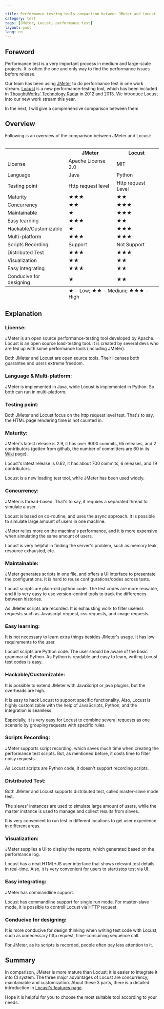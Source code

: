 ```yaml
---

title: Performance testing tools comparison between JMeter and Locust  
category: test  
tags: [JMeter, Locust, performance test]  
layout: post
lang: en
---
```


## Foreword

Performance test is a very important process in medium and large-scale projects. It is often the one and only way to find the performance issues before release. 

Our team has been using [JMeter][JMeter] to do performance test in one work stream. [Locust][Locust] is a new performance-testing tool, which has been included in [ThoughtWorks' Technology Radar][tw tech radar] in 2012 and 2013. We introduce Locust into our new work stream this year.

In the next, I will give a comprehensive comparison between them.


[tw tech radar]: http://www.thoughtworks.com/radar
[JMeter]: http://jmeter.apache.org/
[Locust]: http://locust.io/

## Overview

Following is an overview of the comparison between JMeter and Locust:  
<br/>  


<table class="table table-bordered table-stripped table-condensed">
<tr><th>      </th> <th>JMeter</th> <th>Locust</th> </tr>

<tr><td>License</td> <td>Apache License 2.0</td> <td>MIT</td> </tr>

<tr> <td>Language</td> <td>Java</td> <td>Python</td> </tr>

<tr> <td>Testing point</td> <td>Http request level</td> <td>Http request Level</td> </tr>

<tr> <td>Maturity</td> <td>★★★</td> <td>★★</td> </tr>

<tr> <td>Concurrency</td> <td>★★</td> <td>★★★</td> </tr>

<tr> <td>Maintainable</td> <td>★</td> <td>★★★</td> </tr>

<tr> <td>Easy learning</td> <td>★★★</td> <td>★★</td> </tr>

<tr> <td>Hackable/Customizable</td> <td>★</td> <td>★★★</td> </tr>

<tr> <td>Multi-platform</td> <td>★★★</td> <td>★★★</td> </tr>

<tr> <td>Scripts Recording</td> <td>Support</td> <td>Not Support</td> </tr>

<tr> <td>Distributed Test</td> <td>★★★</td> <td>★★★</td> </tr>

<tr> <td>Visualization</td> <td>★★</td> <td>★★</td> </tr>

<tr> <td>Easy integrating</td> <td>★★★</td> <td>★★</td> </tr>

<tr> <td>Conducive for designing</td> <td>★</td> <td>★★</td> </tr>


<tfoot>
<tr><td></td><td  colspan="2"> ★ - Low;   ★★ - Medium;    ★★★ - High</td></tr>
</tfoot>
</table>

## Explanation

### License:

JMeter is an open source performance-testing tool developed by Apache.   
Locust is an open source load-testing tool. It is created by several devs who are fed up with some performance tools (including JMeter).

Both JMeter and Locust are open source tools. Their licenses both guarantee end users extreme freedom.

### Language & Multi-platform:

JMeter is implemented in Java, while Locust is implemented in Python. So both can run in multi-platform.

### Testing point:

Both JMeter and Locust focus on the http request level test. That's to say, the HTML page rendering time is not counted in.

### Maturity:

JMeter's latest release is 2.9, it has over 9000 commits, 65 releases, and 2 contributors (gotten from github, the number of committers are 60 in its [Wiki][JMeter Wiki] page).  

Locust's latest release is 0.62, it has about 700 commits, 6 releases, and 19 contributors.  

Locust is a new loading test tool, while JMeter has been used widely.

[JMeter Wiki]: http://wiki.apache.org/jmeter/JMeterCommitters

### Concurrency:

JMeter is thread-based. That's to say, it requires a separated thread to simulate a user.  

Locust is based on co-routine, and uses the async approach. It is possible to simulate large amount of users in one machine.  

JMeter relies more on the machine's performance, and it is more expensive when simulating the same amount of users.

Locust is very helpful in finding the server's problem, such as memory leak, resource exhausted, etc.

### Maintainable:

JMeter generates scripts in one file, and offers a UI interface to presentate the configurations. It is hard to reuse configurations/codes across tests.  

Locust scripts are plain-old python code. The test codes are more reusable, and it is very easy to use version-control tools to track the differences between histories.

As JMeter scripts are recorded. It is exhausting work to filter useless requests such as Javascript request, css requests, and image requests.

### Easy learning:

It is not necessary to learn extra things besides JMeter's usage. It has low requirements to the user.

Locust scripts are Python code. The user should be aware of the basic grammar of Python. As Python is readable and easy to learn, writing Locust test codes is easy.

### Hackable/Customizable:

It is possible to extend JMeter with JavaScript or java plugins, but the overheads are high.

It is easy to hack Locust to support specific functionality. Also, Locust is highly customizable with the help of JavaScripts, Python; and the integration is seamless.

Especially, it is very easy for Locust to combine several requests as one scenario by grouping requests with specific rules.

### Scripts Recording:

JMeter supports script recording, which saves much time when creating the performance test scripts. But, as mentioned before, it costs time to filter noisy requests.

As Locust scripts are Python code, it doesn't support recording scripts.

### Distributed Test:

Both JMeter and Locust supports distributed test, called master-slave mode test.

The slaves' instances are used to simulate large amount of users, while the master instance is used to manage and collect results from slaves.  

It is very convenient to run test in different locations to get user experience in different areas.

### Visualization:

JMeter supplies a UI to display the reports, which generated based on the performance log.

Locust has a neat HTML+JS user interface that shows relevant test details in real-time. Also, it is very convenient for users to start/stop test via UI. 

### Easy integrating:

JMeter has commandline support.

Locust has commandline support for single run mode. For master-slave mode, it is possible to controll Locust via HTTP request.

### Conducive for designing:

It is more conducive for design thinking when writing test code with Locust, such as unnecessary http request, time-consuming sequence call.

For JMeter, as its scripts is recorded, people often pay less attention to it.


## Summary

In comparison, JMeter is more mature than Locust; it is easier to integrate it into CI system. The three major advantages of Locust are concurrency, maintainable and customization. About these 3 parts, there is a detailed introduction in [Locust's features page][Locust Features].

Hope it is helpful for you to choose the most suitable tool according to your needs.

[Locust Features]: http://docs.locust.io/en/latest/what-is-locust.html#features








